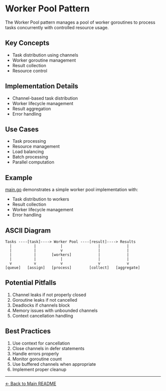 # Worker Pool Pattern

The Worker Pool pattern manages a pool of worker goroutines to process tasks concurrently with controlled resource usage.

## Key Concepts
- Task distribution using channels
- Worker goroutine management
- Result collection
- Resource control

## Implementation Details
- Channel-based task distribution
- Worker lifecycle management
- Result aggregation
- Error handling

## Use Cases
- Task processing
- Resource management
- Load balancing
- Batch processing
- Parallel computation

## Example
[main.go](./main.go) demonstrates a simple worker pool implementation with:
- Task distribution to workers
- Result collection
- Worker lifecycle management
- Error handling

## ASCII Diagram
```
Tasks ----[task]----> Worker Pool ----[result]----> Results
  |          |           |                |            |
  |          |           v                |            |
  |          |       [workers]            |            |
  |          |           |                |            |
  v          v           v                v            v
[queue]   [assign]   [process]        [collect]   [aggregate]
```

## Potential Pitfalls
1. Channel leaks if not properly closed
2. Goroutine leaks if not cancelled
3. Deadlocks if channels block
4. Memory issues with unbounded channels
5. Context cancellation handling

## Best Practices
1. Use context for cancellation
2. Close channels in defer statements
3. Handle errors properly
4. Monitor goroutine count
5. Use buffered channels when appropriate
6. Implement proper cleanup

---

[← Back to Main README](../README.md) 